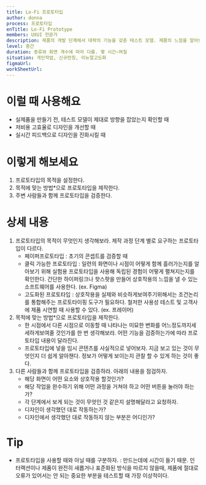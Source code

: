 ```yaml
---
title: Lo-Fi 프로토타입
author: donna
process: 프로토타입
enTitle: Lo-Fi Prototype
members: UXUI 전문가
description: 제품의 개발 단계에서 대략의 기능을 갖춘 테스트 모델. 제품의 느낌을 알아보고 제대로 작동 하는지 확인하는데 사용.
level: 중간
duration: 종류와 화면 개수에 따라 다름. 몇 시간~며칠
situation: 개인작업, 신규런칭, 리뉴얼고도화
figmaUrl:
workSheetUrl:
---
```


<!-- 프로세스별 보기: 공감, 설계, 프로토타입, 테스트 -->
<!--UXUI 전문가, 팀 구성원, 사용자, 이해관계자, 누구나 -->
<!--level: 쉬움, 중간, 어려움-->
<!--개인작업, 신규런칭, 리뉴얼고도화-->

# 이럴 때 사용해요

- 실제품을 만들기 전, 테스트 모델이 제대로 방향을 잡았는지 확인할 때 
- 저비용 고효율로 디자인을 개선할 때 
- 실시간 피드백으로 디자인을 진화시킬 때

# 이렇게 해보세요

1. 프로토타입의 목적을 설정한다. 
2. 목적에 맞는 방법*으로 프로토타입을 제작한다. 
3. 주변 사람들과 함께 프로토타입을 검증한다.

# 상세 내용
1. 프로토타입의 목적이 무엇인지 생각해보라. 제작 과정 단계 별로 요구하는 프로토타입이 다르다.
    - 페이퍼프로토타입 : 초기의 콘셉트를 검증할 때
    - 클릭 가능한 프로토타입 : 일련의 화면이나 시점이 어떻게 함께 흘러가는지를 알아보기 위해 실험용 프로토타입을 사용해 독립된 경험이 어떻게 펼쳐지는지를 확인한다. 간단한 하이퍼링크나 핫스팟을 만들어 상호작용의 느낌을 낼 수 있는 소프트웨어를 사용한다. (ex. Figma)
    - 고도화된 프로토타입 : 상호작용을 실제와 비슷하게보여주기위해서는 조건논리를 통합해주는 프로토타이핑 도구가 필요하다. 철저한 사용성 테스트 및 고객사에 제품 시연할 때 사용할 수 있다. (ex. 프레이머)
2. 목적에 맞는 방법*으로 프로토타입을 제작한다.
    - 한 시점에서 다른 시점으로 이동할 때 나타나는 미묘한 변화를 어느정도까지세세하게보여줄 것인가를 한 번 생각해보라. 어떤 기능을 검증하는가에 따라 프로토타입 내용이 달라진다.
    - 프로토타입에 넣을 임시 콘텐츠를 사실적으로 넣어보자. 지금 보고 있는 것이 무엇인지 더 쉽게 알아챈다. 정보가 어떻게 보이는지 관찰 할 수 있게 하는 것이 좋다.
3. 다른 사람들과 함께 프로토타입을 검증하라. 아래의 내용을 점검하자.
    - 해당 화면이 어떤 요소와 상호작용 할것인가?
    - 해당 작업을 완수하기 위해 어떤 과정을 거쳐야 하고 어떤 버튼을 눌러야 하는가?
    - 각 단계에서 보게 되는 것이 무엇인 것 같은지 설명해달라고 요청하자.
    - 디자인이 생각했던 대로 작동하는가?
    - 디자인에서 생각했던 대로 작동하지 않는 부분은 어디인가?

# Tip
- 프로토타입을 사용할 때와 아닐 때를 구분하자. : 만드는데에 시간이 들기 때문. 인터랙션이나 제품이 완전히 새롭거나 표준화된 방식을 따르지 않을때, 제품에 절대로 오류가 있어서는 안 되는 중요한 부분을 테스트할 때 가장 이상적이다.

<!--
<iframe width="1044" height="587" src="" frameborder="0" allow="accelerometer; autoplay; encrypted-media; gyroscope; picture-in-picture" allowfullscreen></iframe>
--!>
